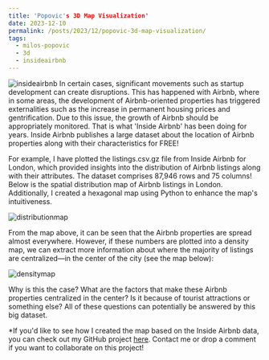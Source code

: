 ```yaml
---
title: 'Popovic's 3D Map Visualization'
date: 2023-12-10
permalink: /posts/2023/12/popovic-3d-map-visualization/
tags:
  - milos-popovic
  - 3d
  - insideairbnb
---
```


![insideairbnb](https://www.dropbox.com/scl/fi/toor1qwhysar9ygytkwdh/insideairbnb.png?rlkey=rdhgooga3wlo7cw0fvw95oi3z&raw=1)
In certain cases, significant movements such as startup development can create disruptions. This has happened with Airbnb, where in some areas, the development of Airbnb-oriented properties has triggered externalities such as the increase in permanent housing prices and gentrification. Due to this issue, the growth of Airbnb should be appropriately monitored. That is what 'Inside Airbnb' has been doing for years. Inside Airbnb publishes a large dataset about the location of Airbnb properties along with their characteristics for FREE!

For example, I have plotted the listings.csv.gz file from Inside Airbnb for London, which provided insights into the distribution of Airbnb listings along with their attributes. The dataset comprises 87,946 rows and 75 columns! Below is the spatial distribution map of Airbnb listings in London. Additionally, I created a hexagonal map using Python to enhance the map's intuitiveness.

![distributionmap](https://www.dropbox.com/scl/fi/rke2pwh8a8mjar0sim076/airbnb-distribution-in-london.jpg?rlkey=e5lzf9ukv6ws5ubwhhtssyq5y&raw=1)

From the map above, it can be seen that the Airbnb properties are spread almost everywhere. However, if these numbers are plotted into a density map, we can extract more information about where the majority of listings are centralized—in the center of the city (see the map below):

![densitymap](https://www.dropbox.com/scl/fi/hcs0hmcbz29nnep0y00ij/airbnb-density-in-london.jpg?rlkey=recvnoop1wjbtqb32ytorcu78&raw=1)

Why is this the case? What are the factors that make these Airbnb properties centralized in the center? Is it because of tourist attractions or something else? All of these questions can potentially be answered by this big dataset.

*If you'd like to see how I created the map based on the Inside Airbnb data, you can check out my GitHub project [here](https://github.com/ofitrahramadhan/hexagonal_map). Contact me or drop a comment if you want to collaborate on this project!